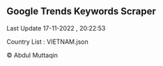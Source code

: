 

## Google Trends Keywords Scraper 
 
Last Update 17-11-2022 , 20:22:53

Country List :
VIETNAM.json



© Abdul Muttaqin 
